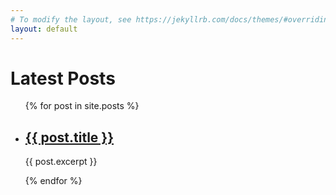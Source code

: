 ```yaml
---
# To modify the layout, see https://jekyllrb.com/docs/themes/#overriding-theme-defaults
layout: default
---
```


<h1>Latest Posts</h1>

<ul>
  {% for post in site.posts %}
    <li>
      <h2><a href="{{ post.url }}">{{ post.title }}</a></h2>
      <p>{{ post.excerpt }}</p>
    </li>
  {% endfor %}
</ul>